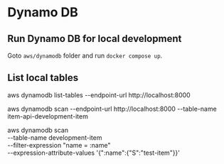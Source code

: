 # Dynamo DB

## Run Dynamo DB for local development
Goto `aws/dynamodb` folder and run `docker compose up`.


## List local tables
aws dynamodb list-tables --endpoint-url http://localhost:8000

aws dynamodb scan --endpoint-url http://localhost:8000 --table-name item-api-development-item

aws dynamodb scan \
     --table-name development-item \
     --filter-expression "name = :name" \
     --expression-attribute-values '{":name":{"S":"test-item"}}'
